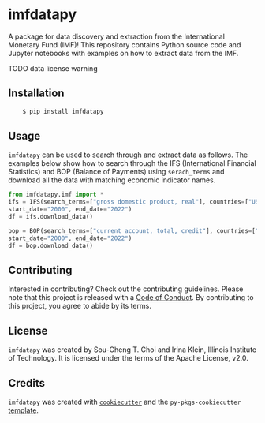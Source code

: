 # imfdatapy

A package for data discovery and extraction from the International Monetary Fund (IMF)!
This repository contains Python source code and Jupyter notebooks with examples on how to extract data from the IMF.

TODO data license warning

## Installation

```bash
    $ pip install imfdatapy
```

## Usage

`imfdatapy` can be used to search through and extract data as follows. The examples below show how to search through the IFS (International Financial Statistics) and BOP (Balance of Payments) using ```serach_terms``` and download all the data with matching economic indicator names.

```python
from imfdatapy.imf import *
ifs = IFS(search_terms=["gross domestic product, real"], countries=["US"], period='Q',
start_date="2000", end_date="2022")
df = ifs.download_data()

bop = BOP(search_terms=["current account, total, credit"], countries=["US"], period='Q',
start_date="2000", end_date="2022")
df = bop.download_data()
```

## Contributing

Interested in contributing? Check out the contributing guidelines. Please note that this project is released with a [Code of Conduct](CONDUCT.md). By contributing to this project, you agree to abide by its terms.

## License

`imfdatapy` was created by Sou-Cheng T. Choi and Irina Klein, Illinois Institute of Technology. It is licensed under the terms of the Apache License, v2.0.

## Credits

`imfdatapy` was created with [`cookiecutter`](https://cookiecutter.readthedocs.io/en/latest/) and the `py-pkgs-cookiecutter` [template](https://github.com/py-pkgs/py-pkgs-cookiecutter).